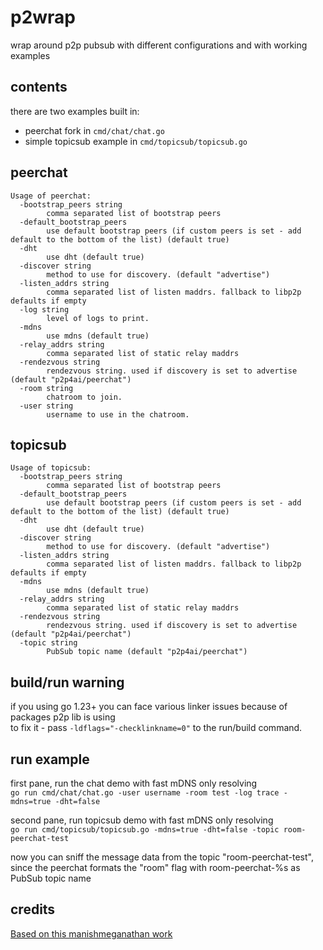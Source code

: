 # p2wrap
wrap around p2p pubsub with different configurations and with working examples

## contents
there are two examples built in:
 - peerchat fork in `cmd/chat/chat.go`
 - simple topicsub example in `cmd/topicsub/topicsub.go`

## peerchat
```
Usage of peerchat:
  -bootstrap_peers string
    	comma separated list of bootstrap peers
  -default_bootstrap_peers
    	use default bootstrap peers (if custom peers is set - add default to the bottom of the list) (default true)
  -dht
    	use dht (default true)
  -discover string
    	method to use for discovery. (default "advertise")
  -listen_addrs string
    	comma separated list of listen maddrs. fallback to libp2p defaults if empty
  -log string
    	level of logs to print.
  -mdns
    	use mdns (default true)
  -relay_addrs string
    	comma separated list of static relay maddrs
  -rendezvous string
    	rendezvous string. used if discovery is set to advertise (default "p2p4ai/peerchat")
  -room string
    	chatroom to join.
  -user string
    	username to use in the chatroom.
```

## topicsub
```
Usage of topicsub:
  -bootstrap_peers string
    	comma separated list of bootstrap peers
  -default_bootstrap_peers
    	use default bootstrap peers (if custom peers is set - add default to the bottom of the list) (default true)
  -dht
    	use dht (default true)
  -discover string
    	method to use for discovery. (default "advertise")
  -listen_addrs string
    	comma separated list of listen maddrs. fallback to libp2p defaults if empty
  -mdns
    	use mdns (default true)
  -relay_addrs string
    	comma separated list of static relay maddrs
  -rendezvous string
    	rendezvous string. used if discovery is set to advertise (default "p2p4ai/peerchat")
  -topic string
    	PubSub topic name (default "p2p4ai/peerchat")
```

## build/run warning
if you using go 1.23+ you can face various linker issues because of packages p2p lib is using  
to fix it - pass `-ldflags="-checklinkname=0"` to the run/build command.

## run example
first pane, run the chat demo with fast mDNS only resolving  
`go run cmd/chat/chat.go -user username -room test -log trace -mdns=true -dht=false`

second pane, run topicsub demo with fast mDNS only resolving  
`go run cmd/topicsub/topicsub.go -mdns=true -dht=false -topic room-peerchat-test`

now you can sniff the message data from the topic "room-peerchat-test", since the peerchat formats the "room" flag with room-peerchat-%s as PubSub topic name  

## credits
[Based on this manishmeganathan work](https://github.com/manishmeganathan/peerchat)
